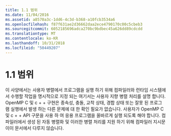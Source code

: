 ```yaml
---
title: 1.1 범위
ms.date: 11/04/2016
ms.assetid: a8570a3c-1dd6-4c3d-b368-a10fcb3534a6
ms.openlocfilehash: f87f631ae2d36662daa2ece4790170c00c5cbeb3
ms.sourcegitcommit: 6052185696adca270bc9bdbec45a626dd89cdcdd
ms.translationtype: MT
ms.contentlocale: ko-KR
ms.lasthandoff: 10/31/2018
ms.locfileid: "50449207"
---
```

# <a name="11-scope"></a>1.1 범위

이 사양에서는 사용자 병렬에서 프로그램을 실행 하기 위해 컴파일러와 런타임 시스템에서 수행할 작업을 명시적으로 지정 되는 여기서는 사용자 지향 병렬 처리를 설명 합니다. OpenMP C 및 c + + 구현은 종속성, 충돌, 교착 상태, 경합 상태 또는 잘못 된 프로그램 실행에서 발생 하는 다른 문제에 대 한 확인 필요가 없습니다. 사용자가 OpenMP C 및 c + + API 구문을 사용 하 여 응용 프로그램을 올바르게 실행 되도록 해야 합니다. 컴파일러에서 생성 된 자동 병렬화 및 이러한 병렬 처리를 지원 하기 위해 컴파일러 지시문이이 문서에서 다루지 않습니다.